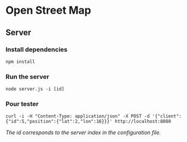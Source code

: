 # Open Street Map

## Server

### Install dependencies

```
npm install
```

### Run the server

```
node server.js -i [id]
```

### Pour tester

```
curl -i -H "Content-Type: application/json" -X POST -d '{"client":{"id":5,"position":{"lat":2,"lon":16}}}' http://localhost:8080
```

*The id corresponds to the server index in the configuration file.*
